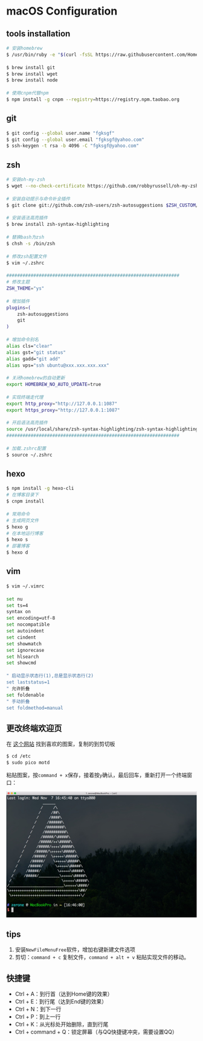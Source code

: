# macOS Configuration

## tools installation

``` bash
# 安装homebrew
$ /usr/bin/ruby -e "$(curl -fsSL https://raw.githubusercontent.com/Homebrew/install/master/install)"

$ brew install git
$ brew install wget
$ brew install node

# 使用cnpm代替npm
$ npm install -g cnpm --registry=https://registry.npm.taobao.org
```

## git

``` bash
$ git config --global user.name "fgksgf"
$ git config --global user.email "fgksgf@yahoo.com"
$ ssh-keygen -t rsa -b 4096 -C "fgksgf@yahoo.com"
```

## zsh

``` bash
# 安装oh-my-zsh
$ wget --no-check-certificate https://github.com/robbyrussell/oh-my-zsh/raw/master/tools/install.sh -O - | sh

# 安装自动提示与命令补全插件
$ git clone git://github.com/zsh-users/zsh-autosuggestions $ZSH_CUSTOM/plugins/zsh-autosuggestions

# 安装语法高亮插件
$ brew install zsh-syntax-highlighting

# 替换bash为zsh
$ chsh -s /bin/zsh

# 修改zsh配置文件
$ vim ~/.zshrc

################################################################
# 修改主题
ZSH_THEME="ys"

# 增加插件
plugins=(
	zsh-autosuggestions 
	git
)

# 增加命令别名
alias cls="clear"
alias gst="git status"
alias gadd="git add"
alias vps="ssh ubuntu@xxx.xxx.xxx.xxx"

# 关闭homebrew的自动更新
export HOMEBREW_NO_AUTO_UPDATE=true

# 实现终端走代理
export http_proxy="http://127.0.0.1:1087"
export https_proxy="http://127.0.0.1:1087"

# 开启语法高亮插件
source /usr/local/share/zsh-syntax-highlighting/zsh-syntax-highlighting.zsh
################################################################

# 加载.zshrc配置
$ source ~/.zshrc
```

## hexo

``` bash
$ npm install -g hexo-cli
# 在博客目录下
$ cnpm install

# 常用命令
# 生成网页文件
$ hexo g
# 在本地运行博客
$ hexo s
# 部署博客
$ hexo d
```



## vim

```bash
$ vim ~/.vimrc

set nu
set ts=4
syntax on
set encoding=utf-8
set nocompatible
set autoindent
set cindent
set showmatch
set ignorecase
set hlsearch
set showcmd

" 启动显示状态行(1),总是显示状态行(2)
set laststatus=1
" 允许折叠
set foldenable
" 手动折叠
set foldmethod=manual
```

## 更改终端欢迎页

在 [这个网站](http://www.asciiworld.com/) 找到喜欢的图案，复制的到剪切板

```bash
$ cd /etc
$ sudo pico motd
```

粘贴图案，按`command + x`保存，接着按`y`确认，最后回车，重新打开一个终端窗口：

![](../screenshots/3.jpg)

## tips

1. 安装`NewFileMenuFree`软件，增加右键新建文件选项
2. 剪切：`command + c` 复制文件，`command + alt + v` 粘贴实现文件的移动。

## 快捷键

+ Ctrl + A：到行首（达到Home键的效果）
+ Ctrl + E：到行尾（达到End键的效果）
+ Ctrl + N：到下一行
+ Ctrl + P：到上一行
+ Ctrl + K：从光标处开始删除，直到行尾
+ Ctrl + command + Q：锁定屏幕（与QQ快捷键冲突，需要设置QQ）